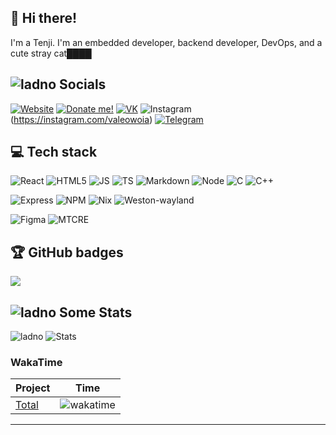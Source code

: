 ## 👋 Hi there!
I'm a Tenji. I'm an embedded developer, backend developer, DevOps, and a cute stray cat████


## ![ladno](https://rf0x3d.su/maybe_assets/computer_outline_28.svg) Socials
  [![Website](https://img.shields.io/badge/Website-blue?logo=framework&logoColor=white)](https://uwu.waw.pl)
  [![Donate me!](https://img.shields.io/badge/Donate_me-pink?logo=OnlyFans&logoColor=white)](https://uwu.waw.pl/d)
  [![VK](https://img.shields.io/badge/VK-blue?logo=VK&logoColor=white)](https://vk.com/m3anly)
  ![Instagram](https://img.shields.io/badge/Instagram-fc03c2?logo=instagram&logoColor=white)(https://instagram.com/valeowoia)
  [![Telegram](https://img.shields.io/badge/Telegram-lightblue?logo=telegram&logoColor=white)](https://t.me/m3anly)
  ## 💻 Tech stack
![React](https://img.shields.io/badge/React-blue?logo=React) ![HTML5](https://img.shields.io/badge/HTML5-red?logo=HTML5&logoColor=white) ![JS](https://img.shields.io/badge/JavaScript-black?logo=JavaScript) ![TS](https://img.shields.io/badge/TypeScript-blue?logo=TypeScript&logoColor=white) ![Markdown](https://img.shields.io/badge/MarkDown-black?logo=Markdown&logoColor=white) ![Node](https://img.shields.io/badge/Node-green?logo=Node.JS&logoColor=white) ![C](https://img.shields.io/badge/C_(lang)-blue?logo=C&logoColor=white) ![C++](https://img.shields.io/badge/C%2B%2B-red?logo=C%2B%2B&logoColor=white)



![Express](https://img.shields.io/badge/Express-gray?logo=Express&logoColor=white) ![NPM](https://img.shields.io/badge/NPM-black?logo=NPM&logoColor=white) ![Nix](https://img.shields.io/badge/Nix-blue?logo=NixOS&logoColor=white) ![Weston-wayland](https://img.shields.io/badge/Weston-black?logo=wayland)


![Figma](https://img.shields.io/badge/Figma-purple?logo=figma&logoColor=white) ![MTCRE](https://img.shields.io/badge/MTCRE-red?logo=mikrotik&logoColor=white)


## 🏆 GitHub badges
![](https://github-profile-trophy.vercel.app/?username=valeowoia&theme=darkhub&no-frame=false&no-bg=false&margin-w=4)

## ![ladno](https://rf0x3d.su/maybe_assets/statistics_outline_28.svg) Some Stats

![ladno](https://count.getloli.com/get/@valeowoia?theme=rule34) ![Stats](https://github-readme-stats.vercel.app/api?username=valeowoia&show_icons=true)
### WakaTime
| Project | Time |
| ------------- | ------------- |
|[Total]((https://wakatime.com/@faa17ad9-04c9-4a91-a24c-050d3b3ca159)) | ![wakatime](https://wakatime.com/badge/user/faa17ad9-04c9-4a91-a24c-050d3b3ca159.svg)
---
